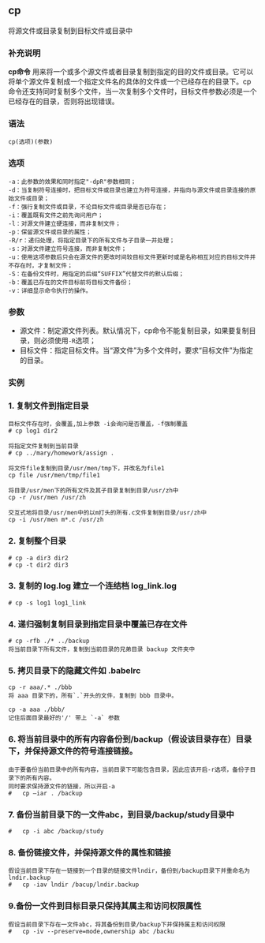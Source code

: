 ## cp ##

将源文件或目录复制到目标文件或目录中

### 补充说明 ###

**cp命令** 用来将一个或多个源文件或者目录复制到指定的目的文件或目录。它可以将单个源文件复制成一个指定文件名的具体的文件或一个已经存在的目录下。cp命令还支持同时复制多个文件，当一次复制多个文件时，目标文件参数必须是一个已经存在的目录，否则将出现错误。


###  语法

	cp(选项)(参数)

###  选项
	-a：此参数的效果和同时指定"-dpR"参数相同；
	-d：当复制符号连接时，把目标文件或目录也建立为符号连接，并指向与源文件或目录连接的原始文件或目录；
	-f：强行复制文件或目录，不论目标文件或目录是否已存在；
	-i：覆盖既有文件之前先询问用户；
	-l：对源文件建立硬连接，而非复制文件；
	-p：保留源文件或目录的属性；
	-R/r：递归处理，将指定目录下的所有文件与子目录一并处理；
	-s：对源文件建立符号连接，而非复制文件；
	-u：使用这项参数后只会在源文件的更改时间较目标文件更新时或是名称相互对应的目标文件并不存在时，才复制文件；
	-S：在备份文件时，用指定的后缀“SUFFIX”代替文件的默认后缀；
	-b：覆盖已存在的文件目标前将目标文件备份；
	-v：详细显示命令执行的操作。

###  参数

*   源文件：制定源文件列表。默认情况下，cp命令不能复制目录，如果要复制目录，则必须使用`-R`选项；
*   目标文件：指定目标文件。当“源文件”为多个文件时，要求“目标文件”为指定的目录。

###  实例


### 1. 复制文件到指定目录
	
	目标文件存在时，会覆盖,加上参数 -i会询问是否覆盖，-f强制覆盖
	# cp log1 dir2
	
	将指定文件复制到当前目录
	# cp ../mary/homework/assign .
	
	将文件file复制到目录/usr/men/tmp下，并改名为file1
	cp file /usr/men/tmp/file1

	将目录/usr/men下的所有文件及其子目录复制到目录/usr/zh中
	cp -r /usr/men /usr/zh

	交互式地将目录/usr/men中的以m打头的所有.c文件复制到目录/usr/zh中
	cp -i /usr/men m*.c /usr/zh
### 2. 复制整个目录
	# cp -a dir3 dir2
	# cp -t dir2 dir3
	
### 3. 复制的 log.log 建立一个连结档 log_link.log
	# cp -s log1 log1_link

### 4. 递归强制复制目录到指定目录中覆盖已存在文件
	# cp -rfb ./* ../backup
	将当前目录下所有文件，复制到当前目录的兄弟目录 backup 文件夹中
### 5. 拷贝目录下的隐藏文件如 .babelrc
	cp -r aaa/.* ./bbb
	将 aaa 目录下的，所有`.`开头的文件，复制到 bbb 目录中。

	cp -a aaa ./bbb/ 
	记住后面目录最好的'/' 带上 `-a` 参数
### 6. 将当前目录中的所有内容备份到/backup（假设该目录存在）目录下，并保持源文件的符号连接链接。
	由于要备份当前目录中的所有内容，当前目录下可能包含目录，因此应该开启-r选项，备份子目录下的所有内容。	
	同时要求保持源文件的链接，所以开启-a
	#	cp –iar . /backup
### 7. 备份当前目录下的一文件abc，到目录/backup/study目录中
	#	cp -i abc /backup/study
### 8.	备份链接文件，并保持源文件的属性和链接
	假设当前目录下存在一链接到一个目录的链接文件lndir，备份到/backup目录下并重命名为lndir.backup
	#	cp -iav lndir /bacup/lndir.backup
### 9.备份一文件到目标目录只保持其属主和访问权限属性
	假设当前目录下存在一文件abc，将其备份到目录/backup下并保持属主和访问权限
	#	cp -iv --preserve=mode,ownership abc /backu